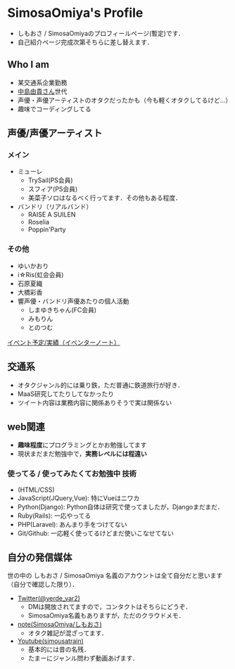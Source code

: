 # SimosaOmiya's Profile
- しもおさ / SimosaOmiyaのプロフィールページ(暫定)です．
- 自己紹介ページ完成次第そちらに差し替えます．

## Who I am
- 某交通系企業勤務
- [中島由貴さん](https://twitter.com/Yuki_Nakashim)世代
- 声優・声優アーティストのオタクだったかも（今も軽くオタクしてるけど...）
- 趣味でコーディングしてる

## 声優/声優アーティスト
### メイン
- ミューレ
	- TrySail(PS会員)
	- スフィア(PS会員)
	- 美菜子ソロはなるべく行ってます．その他もある程度．
- バンドリ（リアルバンド）
	- RAISE A SUILEN
	- Roselia
	- Poppin'Party

### その他
- ゆいかおり
- i☆Ris(虹会会員)
- 石原夏織
- 大橋彩香
- 響声優・バンドリ声優あたりの個人活動
	- しまゆきちゃん(FC会員)
	- みもりん
	- とのつむ

[イベント予定/実績（イベンターノート）](https://www.eventernote.com/users/verde_var2)

## 交通系
- オタクジャンル的には乗り鉄，ただ普通に鉄道旅行が好き．
- MaaS研究してたりしてなかったり
- ツイート内容は業務内容に関係ありそうで実は関係ない

## web関連
- **趣味程度**にプログラミングとかお勉強してます
- 現状まだまだ勉強中で，**実務レベルには程遠い**

### 使ってる / 使ってみたくてお勉強中 技術
- (HTML/CSS)
- JavaScript(JQuery,Vue): 特にVueはニワカ
- Python(Django): Python自体は研究で使ってましたが，Djangoまだまだ．
- Ruby(Rails): 一応やってる
- PHP(Laravel): あんまり手をつけてない
- Git/Github: 一応軽く使ってるけどまだ使いこなせてない

## 自分の発信媒体
世の中の しもおさ / SimosaOmiya 名義のアカウントは全て自分だと思います（自分で確認した限り）．

- [Twitter(@verde_var2)](https://twitter.com/verde_var2)
	- DMは開放されてますので，コンタクトはそちらにどうぞ．
	- SimosaOmiya名義もありますが，ただのクラウドメモ．
- [note(SimosaOmiya/しもおさ)](https://note.com/simosaomiya)
	- オタク雑記が混ざってます．
- [Youtube(simousatrain)](https://www.youtube.com/channel/UCSSqnPW818ZzHP5xZ5PbDrA)
	- 基本的には昔の名残．
	- たまーにジャンル問わず動画あげます．
